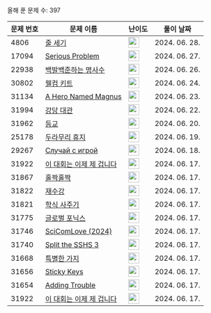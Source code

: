 올해 푼 문제 수: 397

| 문제 번호 | 문제 이름 | 난이도 | 풀이 날짜 |
| --- | --- | --- | --- |
| 4806 | [줄 세기](https://www.acmicpc.net/problem/4806) | <img height="25px" width="25px=" src="https://static.solved.ac/tier_small/3.svg"/> | 2024. 06. 28.  |
| 17094 | [Serious Problem](https://www.acmicpc.net/problem/17094) | <img height="25px" width="25px=" src="https://static.solved.ac/tier_small/3.svg"/> | 2024. 06. 27.  |
| 22938 | [백발백준하는 명사수](https://www.acmicpc.net/problem/22938) | <img height="25px" width="25px=" src="https://static.solved.ac/tier_small/3.svg"/> | 2024. 06. 26.  |
| 30802 | [웰컴 키트](https://www.acmicpc.net/problem/30802) | <img height="25px" width="25px=" src="https://static.solved.ac/tier_small/3.svg"/> | 2024. 06. 24.  |
| 31134 | [A Hero Named Magnus](https://www.acmicpc.net/problem/31134) | <img height="25px" width="25px=" src="https://static.solved.ac/tier_small/2.svg"/> | 2024. 06. 23.  |
| 31994 | [강당 대관](https://www.acmicpc.net/problem/31994) | <img height="25px" width="25px=" src="https://static.solved.ac/tier_small/2.svg"/> | 2024. 06. 22.  |
| 31962 | [등교](https://www.acmicpc.net/problem/31962) | <img height="25px" width="25px=" src="https://static.solved.ac/tier_small/2.svg"/> | 2024. 06. 20.  |
| 25178 | [두라무리 휴지](https://www.acmicpc.net/problem/25178) | <img height="25px" width="25px=" src="https://static.solved.ac/tier_small/6.svg"/> | 2024. 06. 19.  |
| 29267 | [Случай с игрой](https://www.acmicpc.net/problem/29267) | <img height="25px" width="25px=" src="https://static.solved.ac/tier_small/2.svg"/> | 2024. 06. 18.  |
| 31922 | [이 대회는 이제 제 겁니다](https://www.acmicpc.net/problem/31922) | <img height="25px" width="25px=" src="https://static.solved.ac/tier_small/2.svg"/> | 2024. 06. 17.  |
| 31867 | [홀짝홀짝](https://www.acmicpc.net/problem/31867) | <img height="25px" width="25px=" src="https://static.solved.ac/tier_small/2.svg"/> | 2024. 06. 17.  |
| 31822 | [재수강](https://www.acmicpc.net/problem/31822) | <img height="25px" width="25px=" src="https://static.solved.ac/tier_small/2.svg"/> | 2024. 06. 17.  |
| 31821 | [학식 사주기](https://www.acmicpc.net/problem/31821) | <img height="25px" width="25px=" src="https://static.solved.ac/tier_small/2.svg"/> | 2024. 06. 17.  |
| 31775 | [글로벌 포닉스](https://www.acmicpc.net/problem/31775) | <img height="25px" width="25px=" src="https://static.solved.ac/tier_small/2.svg"/> | 2024. 06. 17.  |
| 31746 | [SciComLove (2024)](https://www.acmicpc.net/problem/31746) | <img height="25px" width="25px=" src="https://static.solved.ac/tier_small/2.svg"/> | 2024. 06. 17.  |
| 31740 | [Split the SSHS 3](https://www.acmicpc.net/problem/31740) | <img height="25px" width="25px=" src="https://static.solved.ac/tier_small/12.svg"/> | 2024. 06. 17.  |
| 31668 | [특별한 가지](https://www.acmicpc.net/problem/31668) | <img height="25px" width="25px=" src="https://static.solved.ac/tier_small/2.svg"/> | 2024. 06. 17.  |
| 31656 | [Sticky Keys](https://www.acmicpc.net/problem/31656) | <img height="25px" width="25px=" src="https://static.solved.ac/tier_small/2.svg"/> | 2024. 06. 17.  |
| 31654 | [Adding Trouble](https://www.acmicpc.net/problem/31654) | <img height="25px" width="25px=" src="https://static.solved.ac/tier_small/1.svg"/> | 2024. 06. 17.  |
| 31922 | [이 대회는 이제 제 겁니다](https://www.acmicpc.net/problem/31922) | <img height="25px" width="25px=" src="https://static.solved.ac/tier_small/2.svg"/> | 2024. 06. 17.  |
